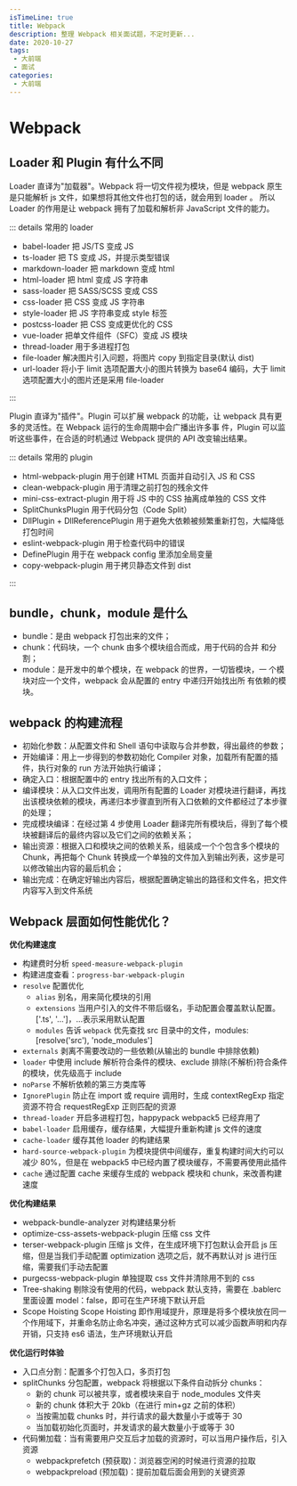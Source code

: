 ```yaml
---
isTimeLine: true
title: Webpack
description: 整理 Webpack 相关面试题，不定时更新...
date: 2020-10-27
tags:
 - 大前端
 - 面试
categories:
 - 大前端
---
```


# Webpack

## Loader 和 Plugin 有什么不同

Loader 直译为"加载器"。Webpack 将⼀切⽂件视为模块，但是 webpack 原⽣是只能解析 js ⽂件，如果想将其他⽂件也打包的话，就会⽤到 loader 。 所以 Loader 的作⽤是让 webpack 拥有了加载和解析⾮ JavaScript ⽂件的能⼒。

::: details 常用的 loader

- babel-loader 把 JS/TS 变成 JS
- ts-loader 把 TS 变成 JS，并提示类型错误
- markdown-loader 把 markdown 变成 html
- html-loader 把 html 变成 JS 字符串
- sass-loader 把 SASS/SCSS 变成 CSS
- css-loader 把 CSS 变成 JS 字符串
- style-loader 把 JS 字符串变成 style 标签
- postcss-loader 把 CSS 变成更优化的 CSS
- vue-loader 把单文件组件（SFC）变成 JS 模块
- thread-loader 用于多进程打包
- file-loader 解决图片引入问题，将图片 copy 到指定目录(默认 dist)
- url-loader 将小于 limit 选项配置大小的图片转换为 base64 编码，大于 limit 选项配置大小的图片还是采用 file-loader

:::

Plugin 直译为"插件"。Plugin 可以扩展 webpack 的功能，让 webpack 具有更多的灵活性。在 Webpack 运⾏的⽣命周期中会⼴播出许多事 件，Plugin 可以监听这些事件，在合适的时机通过 Webpack 提供的 API 改变输出结果。

::: details 常用的 plugin

- html-webpack-plugin 用于创建 HTML 页面并自动引入 JS 和 CSS
- clean-webpack-plugin 用于清理之前打包的残余文件
- mini-css-extract-plugin 用于将 JS 中的 CSS 抽离成单独的 CSS 文件
- SplitChunksPlugin 用于代码分包（Code Split）
- DllPlugin + DllReferencePlugin 用于避免大依赖被频繁重新打包，大幅降低打包时间
- eslint-webpack-plugin 用于检查代码中的错误
- DefinePlugin 用于在 webpack config 里添加全局变量
- copy-webpack-plugin 用于拷贝静态文件到 dist

:::

## bundle，chunk，module 是什么

- bundle：是由 webpack 打包出来的⽂件；
- chunk：代码块，⼀个 chunk 由多个模块组合⽽成，⽤于代码的合并 和分割；
- module：是开发中的单个模块，在 webpack 的世界，⼀切皆模块，⼀ 个模块对应⼀个⽂件，webpack 会从配置的 entry 中递归开始找出所 有依赖的模块。

## webpack 的构建流程

- 初始化参数：从配置文件和 Shell 语句中读取与合并参数，得出最终的参数；
- 开始编译：用上一步得到的参数初始化 Compiler 对象，加载所有配置的插件，执行对象的 run 方法开始执行编译；
- 确定入口：根据配置中的 entry 找出所有的入口文件；
- 编译模块：从入口文件出发，调用所有配置的 Loader 对模块进行翻译，再找出该模块依赖的模块，再递归本步骤直到所有入口依赖的文件都经过了本步骤的处理；
- 完成模块编译：在经过第 4 步使用 Loader 翻译完所有模块后，得到了每个模块被翻译后的最终内容以及它们之间的依赖关系；
- 输出资源：根据入口和模块之间的依赖关系，组装成一个个包含多个模块的 Chunk，再把每个 Chunk 转换成一个单独的文件加入到输出列表，这步是可以修改输出内容的最后机会；
- 输出完成：在确定好输出内容后，根据配置确定输出的路径和文件名，把文件内容写入到文件系统

## Webpack 层面如何性能优化？

**优化构建速度**

- 构建费时分析 `speed-measure-webpack-plugin`
- 构建进度查看：`progress-bar-webpack-plugin`
- `resolve` 配置优化
  - `alias` 别名，用来简化模块的引用
  - `extensions` 当用户引入的文件不带后缀名，手动配置会覆盖默认配置。['.ts', '...']，...表示采用默认配置
  - `modules` 告诉 `webpack` 优先查找 src 目录中的文件，modules: [resolve('src'), 'node_modules']
- `externals` 剥离不需要改动的一些依赖(从输出的 bundle 中排除依赖)
- `loader` 中使用 include 解析符合条件的模块、exclude 排除(不解析)符合条件的模块，优先级高于 include
- `noParse` 不解析依赖的第三方类库等
- `IgnorePlugin` 防止在 import 或 require 调用时，生成 contextRegExp 指定资源不符合 requestRegExp 正则匹配的资源
- `thread-loader` 开启多进程打包，happypack webpack5 已经弃用了
- `babel-loader` 启用缓存，缓存结果，大幅提升重新构建 js 文件的速度
- `cache-loader` 缓存其他 loader 的构建结果
- `hard-source-webpack-plugin` 为模块提供中间缓存，重复构建时间大约可以减少 80%，但是在 webpack5 中已经内置了模块缓存，不需要再使用此插件
- `cache` 通过配置 cache 来缓存生成的 webpack 模块和 chunk，来改善构建速度

**优化构建结果**

- webpack-bundle-analyzer 对构建结果分析
- optimize-css-assets-webpack-plugin 压缩 css 文件
- terser-webpack-plugin 压缩 js 文件，在生成环境下打包默认会开启 js 压缩，但是当我们手动配置 optimization 选项之后，就不再默认对 js 进行压缩，需要我们手动去配置
- purgecss-webpack-plugin 单独提取 css 文件并清除用不到的 css
- Tree-shaking 剔除没有使用的代码，webpack 默认支持，需要在 .bablerc 里面设置 model：false，即可在生产环境下默认开启
- Scope Hoisting Scope Hoisting 即作用域提升，原理是将多个模块放在同一个作用域下，并重命名防止命名冲突，通过这种方式可以减少函数声明和内存开销，只支持 es6 语法，生产环境默认开启

**优化运行时体验**

- 入口点分割：配置多个打包入口，多页打包
- splitChunks 分包配置，webpack 将根据以下条件自动拆分 chunks：
  - 新的 chunk 可以被共享，或者模块来自于 node_modules 文件夹
  - 新的 chunk 体积大于 20kb（在进行 min+gz 之前的体积）
  - 当按需加载 chunks 时，并行请求的最大数量小于或等于 30
  - 当加载初始化页面时，并发请求的最大数量小于或等于 30
- 代码懒加载：当有需要用户交互后才加载的资源时，可以当用户操作后，引入资源
  - webpackprefetch (预获取)：浏览器空闲的时候进行资源的拉取
  - webpackpreload (预加载)：提前加载后面会用到的关键资源
